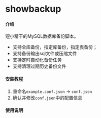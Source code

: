 # showbackup

#### 介绍
短小精干的MySQL数据库备份脚本。
- 支持全库备份，指定库备份，指定表备份；
- 支持备份输出sql文件或压缩文件
- 支持定时自动化备份任务
- 支持清理过期历史备份文件


#### 安装教程

1.  重命名`example.conf.json` -> `conf.json`
2.  确认并修改`conf.json`中的配置信息

#### 使用说明


